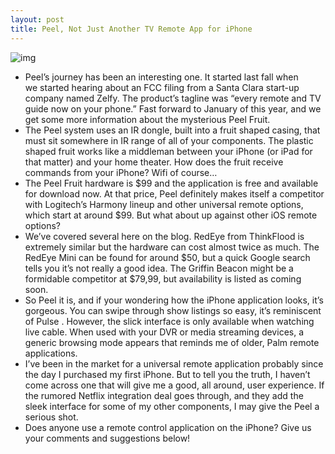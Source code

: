 ```yaml
---
layout: post
title: Peel, Not Just Another TV Remote App for iPhone
---
```

![img](http://media.idownloadblog.com/wp-content/uploads/2011/03/peel1.png)
* Peel’s journey has been an interesting one. It started last fall when we started hearing about an FCC filing from a Santa Clara start-up company named Zelfy. The product’s tagline was “every remote and TV guide now on your phone.” Fast forward to January of this year, and we get some more information about the mysterious Peel Fruit.
* The Peel system uses an IR dongle, built into a fruit shaped casing, that must sit somewhere in IR range of all of your components. The plastic shaped fruit works like a middleman between your iPhone (or iPad for that matter) and your home theater. How does the fruit receive commands from your iPhone? Wifi of course…
* The Peel Fruit hardware is $99 and the application is free and available for download now. At that price, Peel definitely makes itself a competitor with Logitech’s Harmony lineup and other universal remote options, which start at around $99. But what about up against other iOS remote options?
* We’ve covered several here on the blog. RedEye from ThinkFlood is extremely similar but the hardware can cost almost twice as much. The RedEye Mini can be found for around $50, but a quick Google search tells you it’s not really a good idea. The Griffin Beacon might be a formidable competitor at $79,99, but availability is listed as coming soon.
* So Peel it is, and if your wondering how the iPhone application looks, it’s gorgeous. You can swipe through show listings so easy, it’s reminiscent of Pulse . However, the slick interface is only available when watching live cable. When used with your DVR or media streaming devices, a generic browsing mode appears that reminds me of older, Palm remote applications.
* I’ve been in the market for a universal remote application probably since the day I purchased my first iPhone. But to tell you the truth, I haven’t come across one that will give me a good, all around, user experience. If the rumored Netflix integration deal goes through, and they add the sleek interface for some of my other components, I may give the Peel a serious shot.
* Does anyone use a remote control application on the iPhone? Give us your comments and suggestions below!

